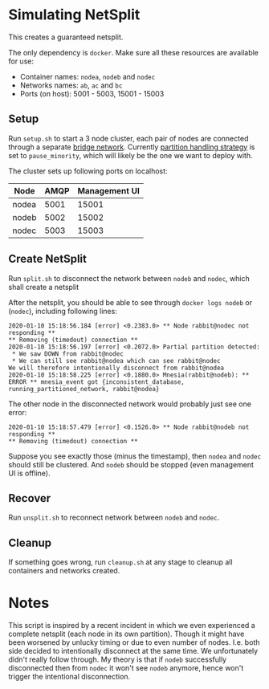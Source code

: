 # Simulating NetSplit

This creates a guaranteed netsplit.

The only dependency is `docker`. Make sure all these resources are available for use:
- Container names: `nodea`, `nodeb` and `nodec`
- Networks names: `ab`, `ac` and `bc`
- Ports (on host): 5001 - 5003, 15001 - 15003

## Setup

Run `setup.sh` to start a 3 node cluster, each pair of nodes are connected through a separate [bridge network](https://docs.docker.com/network/bridge/). Currently [partition handling strategy](https://www.rabbitmq.com/partitions.html#automatic-handling) is set to `pause_minority`, which will likely be the one we want to deploy with.

The cluster sets up following ports on localhost:

| Node | AMQP | Management UI |
| --- | --- | --- |
| nodea | 5001 | 15001 |
| nodeb | 5002 | 15002 |
| nodec | 5003 | 15003 |

## Create NetSplit

Run `split.sh` to disconnect the network between `nodeb` and `nodec`, which shall create a netsplit

After the netsplit, you should be able to see through `docker logs nodeb` or (`nodec`), including following lines:

```
2020-01-10 15:18:56.184 [error] <0.2383.0> ** Node rabbit@nodec not responding **
** Removing (timedout) connection **
2020-01-10 15:18:56.197 [error] <0.2072.0> Partial partition detected:
 * We saw DOWN from rabbit@nodec
 * We can still see rabbit@nodea which can see rabbit@nodec
We will therefore intentionally disconnect from rabbit@nodea
2020-01-10 15:18:58.225 [error] <0.1880.0> Mnesia(rabbit@nodeb): ** ERROR ** mnesia_event got {inconsistent_database, running_partitioned_network, rabbit@nodea}
```

The other node in the disconnected network would probably just see one error:

```
2020-01-10 15:18:57.479 [error] <0.1526.0> ** Node rabbit@nodeb not responding **
** Removing (timedout) connection **
```

Suppose you see exactly those (minus the timestamp), then `nodea` and `nodec` should still be clustered. And `nodeb` should be stopped (even management UI is offline).

## Recover

Run `unsplit.sh` to reconnect network between `nodeb` and `nodec`.

## Cleanup

If something goes wrong, run `cleanup.sh` at any stage to cleanup all containers and networks created.

# Notes

This script is inspired by a recent incident in which we even experienced a complete netsplit (each node in its own partition). Though it might have been worsened by unlucky timing or due to even number of nodes. I.e. both side decided to intentionally disconnect at the same time. We unfortunately didn't really follow through. My theory is that if `nodeb` successfully disconnected then from `nodec` it won't see `nodeb` anymore, hence won't trigger the intentional disconnection.
